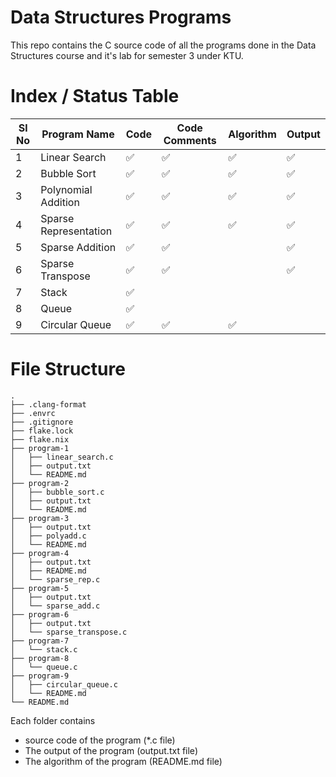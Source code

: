 # Data Structures Programs

This repo contains the C source code of all the programs done in the Data Structures course and it's lab for semester 3 under KTU.

# Index / Status Table

| Sl No | Program Name          | Code | Code Comments | Algorithm | Output |
| ----- | --------------------- | ---- | ------------- | --------- | ------ |
| 1     | Linear Search         | ✅   | ✅            | ✅        | ✅     |
| 2     | Bubble Sort           | ✅   | ✅            | ✅        | ✅     |
| 3     | Polynomial Addition   | ✅   | ✅            | ✅        | ✅     |
| 4     | Sparse Representation | ✅   | ✅            | ✅        | ✅     |
| 5     | Sparse Addition       | ✅   | ✅            |           | ✅     |
| 6     | Sparse Transpose      | ✅   | ✅            |           | ✅     |
| 7     | Stack                 | ✅   |               |           |        |
| 8     | Queue                 | ✅   |               |           |        |
| 9     | Circular Queue        | ✅   | ✅            | ✅        |        |

# File Structure

```
.
├── .clang-format
├── .envrc
├── .gitignore
├── flake.lock
├── flake.nix
├── program-1
│   ├── linear_search.c
│   ├── output.txt
│   └── README.md
├── program-2
│   ├── bubble_sort.c
│   ├── output.txt
│   └── README.md
├── program-3
│   ├── output.txt
│   ├── polyadd.c
│   └── README.md
├── program-4
│   ├── output.txt
│   ├── README.md
│   └── sparse_rep.c
├── program-5
│   ├── output.txt
│   └── sparse_add.c
├── program-6
│   ├── output.txt
│   └── sparse_transpose.c
├── program-7
│   └── stack.c
├── program-8
│   └── queue.c
├── program-9
│   ├── circular_queue.c
│   └── README.md
└── README.md
```

Each folder contains

- source code of the program (\*.c file)
- The output of the program (output.txt file)
- The algorithm of the program (README.md file)
